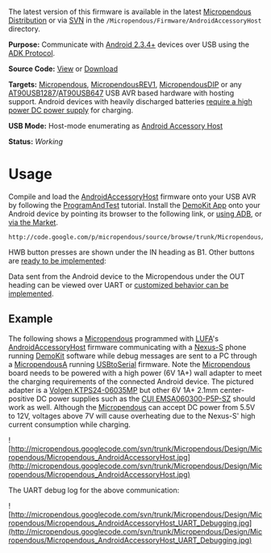 The latest version of this firmware is available in the latest [Micropendous Distribution](http://code.google.com/p/micropendous/downloads/list) or via [SVN](http://code.google.com/p/micropendous/source/checkout) in the `/Micropendous/Firmware/AndroidAccessoryHost` directory.

**Purpose:** Communicate with [Android 2.3.4+](http://en.wikipedia.org/wiki/Android_%28operating_system%29) devices over USB using the [ADK Protocol](http://developer.android.com/tools/adk/adk.html).

**Source Code:** [View](http://code.google.com/p/micropendous/source/browse/trunk/Micropendous/Firmware/AndroidAccessoryHost) or [Download](http://www.Micropendous.org/Distribution)

**Targets:** [Micropendous](Micropendous.md), [MicropendousREV1](MicropendousREV1.md), [MicropendousDIP](MicropendousDIP.md) or any [AT90USB1287](http://www.atmel.com/dyn/products/product_card.asp?PN=AT90USB1287)/[AT90USB647](http://www.atmel.com/dyn/products/product_card.asp?PN=AT90USB647) USB AVR based hardware with hosting support.  Android devices with heavily discharged batteries [require a high power DC power supply](http://code.google.com/p/micropendous/wiki/ADK?ts=1342938900&updated=ADK#Example) for charging.

**USB Mode:** Host-mode enumerating as [Android Accessory Host](http://developer.android.com/tools/adk/adk.html#firmware)

**Status:** _Working_

# Usage #

Compile and load the [AndroidAccessoryHost](http://code.google.com/p/micropendous/source/browse/trunk/Micropendous/Firmware/AndroidAccessoryHost/) firmware onto your USB AVR by following the [ProgramAndTest](ProgramAndTest.md) tutorial.  Install the [DemoKit App](http://code.google.com/p/micropendous/source/browse/trunk/Micropendous/Firmware/AndroidAccessoryHost/AndroidDeviceSoftware/) onto your Android device by pointing its browser to the following link, or [using ADB](http://developer.android.com/tools/help/adb.html#move), or [via the Market](https://play.google.com/store/apps/details?id=com.diyphonegadgets.DemoKit).
```
http://code.google.com/p/micropendous/source/browse/trunk/Micropendous/Firmware/AndroidAccessoryHost/AndroidDeviceSoftware/DemoKIT.apk
```

HWB button presses are shown under the IN heading as B1.  Other buttons are [ready to be implemented](http://code.google.com/p/micropendous/source/browse/trunk/Micropendous/Firmware/AndroidAccessoryHost/AndroidAccessoryHost.c#324):

Data sent from the Android device to the Micropendous under the OUT heading can be viewed over UART or [customized behavior can be implemented](http://code.google.com/p/micropendous/source/browse/trunk/Micropendous/Firmware/AndroidAccessoryHost/AndroidAccessoryHost.c#280).

## Example ##

The following shows a [Micropendous](Micropendous.md) programmed with [LUFA](http://www.LUFA-lib.org)'s [AndroidAccessoryHost](http://code.google.com/p/micropendous/source/browse/trunk/Micropendous/Firmware/AndroidAccessoryHost/) firmware communicating with a [Nexus-S](http://www.google.com/phone/detail/nexus-s) phone running [DemoKit](http://code.google.com/p/micropendous/source/browse/trunk/Micropendous/Firmware/AndroidAccessoryHost/AndroidDeviceSoftware) software while debug messages are sent to a PC through a [MicropendousA](MicropendousA.md) running [USBtoSerial](USBtoSerial.md) firmware.  Note the [Micropendous](Micropendous.md) board needs to be powered with a high power (6V 1A+) wall adapter to meet the charging requirements of the connected Android device.  The pictured adapter is a [Volgen KTPS24-06035MP](http://search.digikey.com/us/en/products/KTPS24-06035MP/62-1114-ND) but other 6V 1A+ 2.1mm center-positive DC power supplies such as the [CUI EMSA060300-P5P-SZ](http://search.digikey.com/us/en/products/EMSA060300-P5P-SZ/T1089-P5P-ND) should work as well.  Although the [Micropendous](Micropendous.md) can accept DC power from 5.5V to 12V, voltages above 7V will cause overheating due to the Nexus-S' high current consumption while charging.

![http://micropendous.googlecode.com/svn/trunk/Micropendous/Design/Micropendous/Micropendous_AndroidAccessoryHost.jpg](http://micropendous.googlecode.com/svn/trunk/Micropendous/Design/Micropendous/Micropendous_AndroidAccessoryHost.jpg)

The UART debug log for the above communication:

![http://micropendous.googlecode.com/svn/trunk/Micropendous/Design/Micropendous/Micropendous_AndroidAccessoryHost_UART_Debugging.jpg](http://micropendous.googlecode.com/svn/trunk/Micropendous/Design/Micropendous/Micropendous_AndroidAccessoryHost_UART_Debugging.jpg)